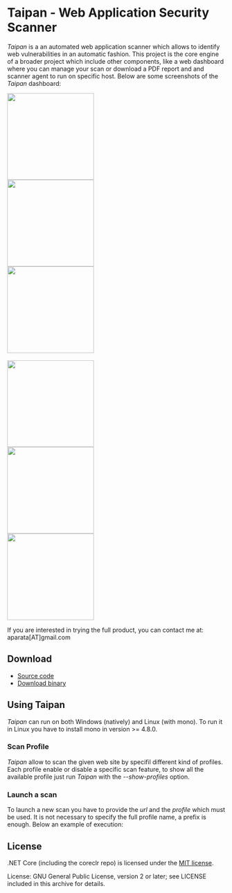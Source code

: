 # Taipan - Web Application Security Scanner

_Taipan_ is a an automated web application scanner which allows to identify web vulnerabilities in an automatic fashion. This project is the core engine of a broader project which include other components, like a web dashboard where you can manage your scan or download a PDF report and and scanner agent to run on specific host. Below are some screenshots of the _Taipan_ dashboard:

<div style="white-space:nowrap;"><img src="https://github.com/enkomio/Taipan/blob/master/Misc/Admin-info.png" width="200"></div> 
<div style="white-space:nowrap;"><img src="https://github.com/enkomio/Taipan/blob/master/Misc/Dashboard.png" width="200"></div>
<div style="white-space:nowrap;"><img src="https://github.com/enkomio/Taipan/blob/master/Misc/Scan-details.png" width="200"></div>
<br>
<div style="white-space:nowrap;"><img src="https://github.com/enkomio/Taipan/blob/master/Misc/Scan-summary.png" width="200"></div> 
<div style="white-space:nowrap;"><img src="https://github.com/enkomio/Taipan/blob/master/Misc/Scan-wizard.png" width="200"></div>
<div style="white-space:nowrap;"><img src="https://github.com/enkomio/Taipan/blob/master/Misc/Settings.png" width="200"></div>


If you are interested in trying the full product, you can contact me at: aparata[AT]gmail.com

## Download
 - [Source code][1]
 - [Download binary][2]

## Using Taipan
_Taipan_ can run on both Windows (natively) and Linux (with mono). To run it in Linux you have to install mono in version >= 4.8.0.

### Scan Profile
_Taipan_ allow to scan the given web site by specifil different kind of profiles. Each profile enable or disable a specific scan feature, to show all the available profile just run _Taipan_ with the _--show-profiles_ option.

### Launch a scan
To launch a new scan you have to provide the _url_ and the _profile_ which must be used. It is not necessary to specify the full profile name, a prefix is enough. Below an example of execution:




## License

.NET Core (including the coreclr repo) is licensed under the [MIT license](LICENSE.TXT).

License: GNU General Public License, version 2 or later; see LICENSE included in this archive for details.

  [1]: https://github.com/enkomio/Taipan/tree/master/Src
  [2]: https://github.com/enkomio/Taipan/releases/latest